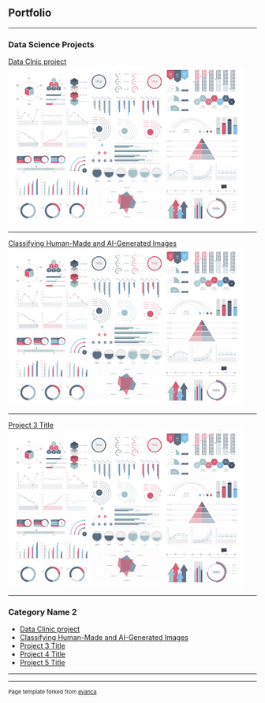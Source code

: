## Portfolio

---

### Data Science Projects

[Data Clnic project](/sample_page)
<img src="images/dummy_thumbnail.jpg?raw=true"/>

---
[Classifying Human-Made and AI-Generated Images](/pdf/sample_presentation.pdf)
<img src="images/dummy_thumbnail.jpg?raw=true"/>

---
[Project 3 Title](http://example.com/)
<img src="images/dummy_thumbnail.jpg?raw=true"/>

---

### Category Name 2

- [Data Clinic project](http://example.com/)
- [Classifying Human-Made and AI-Generated Images]([http://example.com/](https://docs.google.com/presentation/d/1YlbBaBHjCiHAstDAV29z8S6ZU4urd33_/edit?usp=sharing&ouid=114815941480699430586&rtpof=true&sd=true))
- [Project 3 Title](http://example.com/)
- [Project 4 Title](http://example.com/)
- [Project 5 Title](http://example.com/)

---




---
<p style="font-size:11px">Page template forked from <a href="https://github.com/evanca/quick-portfolio">evanca</a></p>
<!-- Remove above link if you don't want to attibute -->
